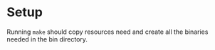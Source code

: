 # Setup

Running `make` should copy resources need and create all the binaries
needed in the bin directory.
